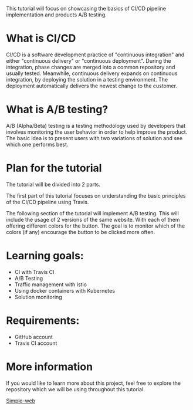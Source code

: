 This tutorial will focus on showcasing the basics of CI/CD pipeline implementation and products A/B testing.

# What is CI/CD

CI/CD is a software development practice of "continuous integration" and either "continuous delivery" or "continuous deployment".
During the integration, phase changes are merged into a common repository and usually tested.
Meanwhile, continuous delivery expands on continuous integration, by deploying the solution in a testing environment.
The deployment automatically delivers the newest change to the customer.

# What is A/B testing?

A/B (Alpha/Beta) testing is a testing methodology used by developers that involves monitoring the user behavior in order to help improve the product. The basic idea is to present users with two variations of solution and see which one performs best.

# Plan for the tutorial

The tutorial will be divided into 2 parts.

The first part of this tutorial focuses on understanding the basic principles of the CI/CD pipeline using Travis.

The following section of the tutorial will implement A/B testing. This will include the usage of 2 versions of the same website. With each of them offering different colors for the button. The goal is to monitor which of the colors (if any) encourage the button to be clicked more often. 

# Learning goals:
* CI with Travis CI
* A/B Testing
* Traffic management with Istio
* Using docker containers with Kubernetes
* Solution monitoring

# Requirements:
* GitHub account
* Travis CI account

# More information

If you would like to learn more about this project, feel free to explore the repository which we will be using throughout this tutorial.

[Simple-web](https://github.com/bubriks/simple-web)
